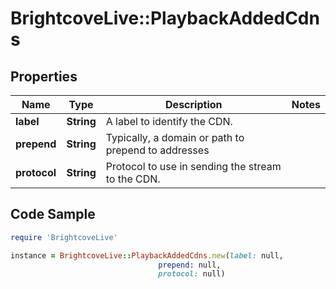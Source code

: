 # BrightcoveLive::PlaybackAddedCdns

## Properties

Name | Type | Description | Notes
------------ | ------------- | ------------- | -------------
**label** | **String** | A label to identify the CDN. | 
**prepend** | **String** | Typically, a domain or path to prepend to addresses | 
**protocol** | **String** | Protocol to use in sending the stream to the CDN. | 

## Code Sample

```ruby
require 'BrightcoveLive'

instance = BrightcoveLive::PlaybackAddedCdns.new(label: null,
                                 prepend: null,
                                 protocol: null)
```


